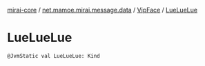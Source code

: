 [mirai-core](../../index.md) / [net.mamoe.mirai.message.data](../index.md) / [VipFace](index.md) / [LueLueLue](./-lue-lue-lue.md)

# LueLueLue

`@JvmStatic val LueLueLue: Kind`